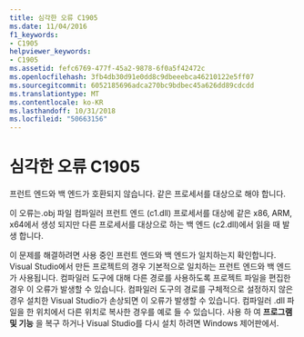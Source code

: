 ```yaml
---
title: 심각한 오류 C1905
ms.date: 11/04/2016
f1_keywords:
- C1905
helpviewer_keywords:
- C1905
ms.assetid: fefc6769-477f-45a2-9878-6f0a5f42472c
ms.openlocfilehash: 3fb4db30d91e0dd8c9dbeeebca46210122e5ff07
ms.sourcegitcommit: 6052185696adca270bc9bdbec45a626dd89cdcdd
ms.translationtype: MT
ms.contentlocale: ko-KR
ms.lasthandoff: 10/31/2018
ms.locfileid: "50663156"
---
```

# <a name="fatal-error-c1905"></a>심각한 오류 C1905

프런트 엔드와 백 엔드가 호환되지 않습니다. 같은 프로세서를 대상으로 해야 합니다.

이 오류는.obj 파일 컴파일러 프런트 엔드 (c1.dll) 프로세서를 대상에 같은 x86, ARM, x64에서 생성 되지만 다른 프로세서를 대상으로 하는 백 엔드 (c2.dll)에서 읽을 때 발생 합니다.

이 문제를 해결하려면 사용 중인 프런트 엔드와 백 엔드가 일치하는지 확인합니다. Visual Studio에서 만든 프로젝트의 경우 기본적으로 일치하는 프런트 엔드와 백 엔드가 사용됩니다. 컴파일러 도구에 대해 다른 경로를 사용하도록 프로젝트 파일을 편집한 경우 이 오류가 발생할 수 있습니다. 컴파일러 도구의 경로를 구체적으로 설정하지 않은 경우 설치한 Visual Studio가 손상되면 이 오류가 발생할 수 있습니다. 컴파일러 .dll 파일을 한 위치에서 다른 위치로 복사한 경우를 예로 들 수 있습니다. 사용 하 여 **프로그램 및 기능** 을 복구 하거나 Visual Studio를 다시 설치 하려면 Windows 제어판에서.